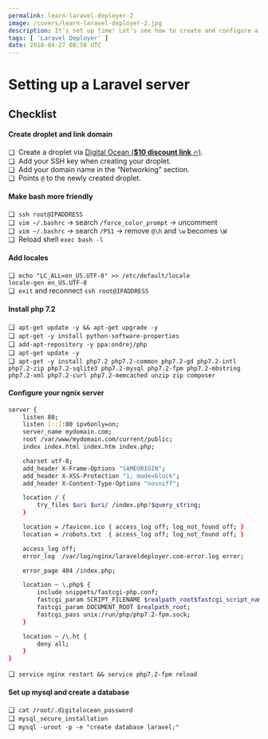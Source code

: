 ```yaml
---
permalink: learn-laravel-deployer-2
image: /covers/learn-laravel-deployer-2.jpg
description: It's set up time! Let's see how to create and configure a server that can host your Laravel application.
tags: [ 'Laravel Deployer' ]
date: 2018-04-27 08:58 UTC
---
```


# Setting up a Laravel server

<YouTube url="https://www.youtube.com/embed/HQD4yLv-SCQ?rel=0" />

## Checklist

#### Create droplet and link domain
❑ &nbsp;Create a droplet via [Digital Ocean (**$10 discount link** 🔥)](https://m.do.co/c/c6ce8db48f10). \
❑ &nbsp;Add your SSH key when creating your droplet. \
❑ &nbsp;Add your domain name in the “Networking” section. \
❑ &nbsp;Points `@` to the newly created droplet.

#### Make bash more friendly
❑ &nbsp;`ssh root@IPADDRESS` \
❑ &nbsp;`vim ~/.bashrc` → search `/force_color_prompt` → uncomment \
❑ &nbsp;`vim ~/.bashrc` → search `/PS1` → remove `@\h` and `\w` becomes `\W`  \
❑ &nbsp;Reload shell `exec bash -l`

#### Add locales
❑ &nbsp;`echo "LC_ALL=en_US.UTF-8" >> /etc/default/locale` \
`locale-gen en_US.UTF-8` \
❑ &nbsp;`exit` and reconnect `ssh root@IPADDRESS`

#### Install php 7.2
❑ &nbsp;`apt-get update -y && apt-get upgrade -y` \
❑ &nbsp;`apt-get -y install python-software-properties` \
❑ &nbsp;`add-apt-repository -y ppa:ondrej/php` \
❑ &nbsp;`apt-get update -y` \
❑ &nbsp;`apt-get -y install php7.2 php7.2-common php7.2-gd php7.2-intl php7.2-zip php7.2-sqlite3 php7.2-mysql php7.2-fpm php7.2-mbstring php7.2-xml php7.2-curl php7.2-memcached unzip zip composer`

#### Configure your ngnix server

```bash
server {
    listen 80;
    listen [::]:80 ipv6only=on;
    server_name mydomain.com;
    root /var/www/mydomain.com/current/public;
    index index.html index.htm index.php;

    charset utf-8;
    add_header X-Frame-Options "SAMEORIGIN";
    add_header X-XSS-Protection "1; mode=block";
    add_header X-Content-Type-Options "nosniff";

    location / {
        try_files $uri $uri/ /index.php?$query_string;
    }

    location = /favicon.ico { access_log off; log_not_found off; }
    location = /robots.txt  { access_log off; log_not_found off; }

    access_log off;
    error_log  /var/log/nginx/laraveldeployer.com-error.log error;

    error_page 404 /index.php;

    location ~ \.php$ {
        include snippets/fastcgi-php.conf;
        fastcgi_param SCRIPT_FILENAME $realpath_root$fastcgi_script_name;
        fastcgi_param DOCUMENT_ROOT $realpath_root;
        fastcgi_pass unix:/run/php/php7.2-fpm.sock;
    }

    location ~ /\.ht {
        deny all;
    }
}
```

❑ &nbsp;`service nginx restart && service php7.2-fpm reload`

#### Set up mysql and create a database
❑ &nbsp;`cat /root/.digitalocean_password` \
❑ &nbsp;`mysql_secure_installation` \
❑ &nbsp;`mysql -uroot -p -e "create database laravel;"`